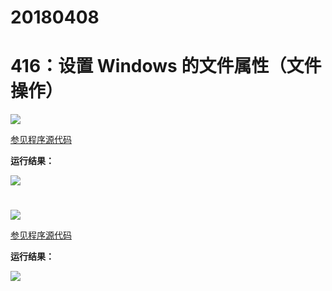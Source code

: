 # 20180408

# 416：设置 Windows 的文件属性（文件操作）

<img src="http://image.renkaigis.com/keepcoding/2018040801.png">

<a href="https://github.com/renkaigis/KeepCoding/tree/master/2018/04/08" target="_blank">参见程序源代码</a>

**运行结果：**

<img src="http://image.renkaigis.com/keepcoding/2018040802.png">

# 

<img src="http://image.renkaigis.com/keepcoding/2018040803.png">

<a href="https://github.com/renkaigis/KeepCoding/tree/master/2018/04/08" target="_blank">参见程序源代码</a>

**运行结果：**

<img src="http://image.renkaigis.com/keepcoding/2018040804.png">